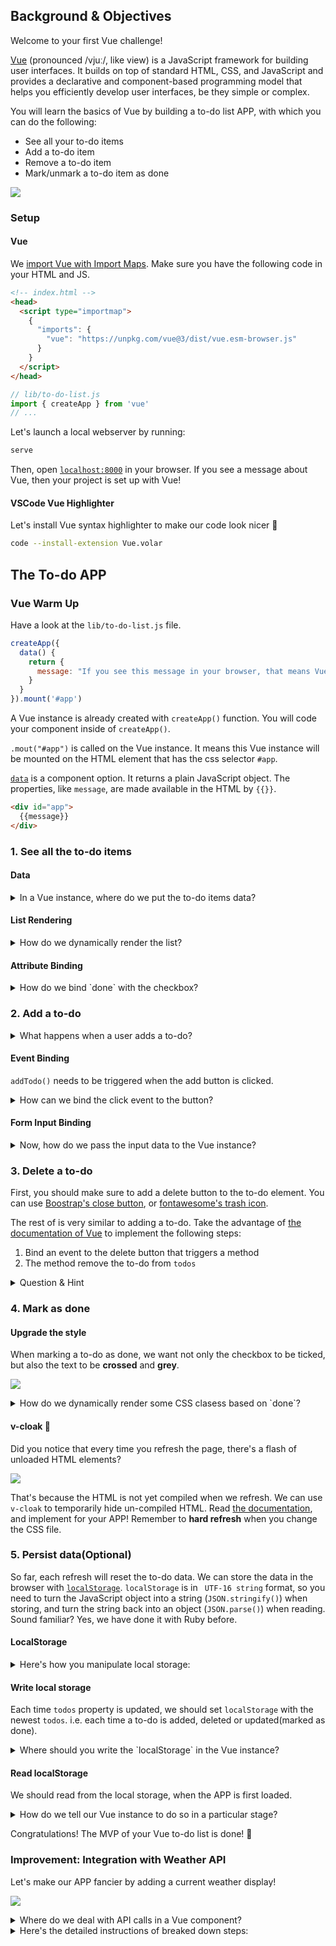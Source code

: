 ## Background & Objectives

Welcome to your first Vue challenge!

[Vue](https://vuejs.org/guide/introduction.html) (pronounced /vjuː/, like view) is a JavaScript framework for building user interfaces. It builds on top of standard HTML, CSS, and JavaScript and provides a declarative and component-based programming model that helps you efficiently develop user interfaces, be they simple or complex.

You will learn the basics of Vue by building a to-do list APP, with which you can do the following:

- See all your to-do items
- Add a to-do item
- Remove a to-do item
- Mark/unmark a to-do item as done

![](https://raw.githubusercontent.com/lewagon/fullstack-images/master/frontend/to-do-list-vue-user-flow.gif)

### Setup

#### Vue

We [import Vue with Import Maps](https://vuejs.org/guide/quick-start.html#enabling-import-maps). Make sure you have the following code in your HTML and JS.

```html
<!-- index.html -->
<head>
  <script type="importmap">
    {
      "imports": {
        "vue": "https://unpkg.com/vue@3/dist/vue.esm-browser.js"
      }
    }
  </script>
</head>
```

```js
// lib/to-do-list.js
import { createApp } from 'vue'
// ...
```

Let's launch a local webserver by running:

```bash
serve
```

Then, open [`localhost:8000`](http://localhost:8000) in your browser. If you see a message about Vue, then your project is set up with Vue!

#### VSCode Vue Highlighter

Let's install Vue syntax highlighter to make our code look nicer 💅

```bash
code --install-extension Vue.volar
```


## The To-do APP

### Vue Warm Up

Have a look at the `lib/to-do-list.js` file.

```js
createApp({
  data() {
    return {
      message: "If you see this message in your browser, that means Vue is successfully mounted! 🙌"
    }
  }
}).mount('#app')
```

A Vue instance is already created with `createApp()` function. You will code your component inside of `createApp()`.

`.mout("#app")` is called on the Vue instance. It means this Vue instance will be mounted on the HTML element that has the css selector `#app`.

[`data`](https://vuejs.org/api/options-state.html#data) is a component option. It returns a plain JavaScript object. The properties, like `message`, are made available in the HTML by `{{}}`.

```html
<div id="app">
  {{message}}
</div>
```


### 1. See all the to-do items

#### Data

<details>
<summary markdown='span'>In a Vue instance, where do we put the to-do items data?</summary>


You have the same to-do items in an array.

```js
[
  { title: "Code a to-do list", done: false },
  { title: "Eat breakfast", done: true },
  { title: "Do some exercise", done: false },
  { title: "Water the plants", done: true }
];
```

We can put this list in `data` option as initial data, and assign it to a meaningful property, like `todos` or `items`. It is important to name things in a meaningful way, so your code is readable to your future self and others.

```js
createApp({
  data() {
    return {
      todos: [
        { title: "Code a to-do list", done: true },
        { title: "Code a to-do list in Vue", done: false }
      ]
    }
  }
}).mount('#app')
```
</details>

#### List Rendering

<details>
<summary markdown='span'>How do we dynamically render the list?</summary>

We can use a built-in directives [`v-for`](https://vuejs.org/api/built-in-directives.html#v-for). It's like `.each` in Ruby. Read the documentation, and write your code in `index.html` to render your to-do list based on `todos`.

ℹ️ You already coded a to-do list in the first challenge so feel free to re-use some of the HTML you previously wrote.
</details>

#### Attribute Binding

<details>
<summary markdown='span'>How do we bind `done` with the checkbox?</summary>

We can use [`v-bind`](https://vuejs.org/api/built-in-directives.html#v-bind) to dynamically render HTML attributes. In the checkbox's case, we can do the following:

```html
<input type="checkbox" v-bind:checked="the_done_boolean_goes_here">
```
</details>

### 2. Add a to-do

<details>
<summary markdown='span'>What happens when a user adds a to-do?</summary>

1. User fills in the to-do title
2. User clicks a button
3. the to-do is added and appears on the list.

When the button is clicked, the Vue instance needs to take care of getting the data and adding it to the list. We will create a [method](https://vuejs.org/api/options-state.html#methods) called `addTodo()` to take care of all these.

Methods are defined in `methods` option:

```js
createApp({
  data() {
  // ...
  },
  methods: {
    addTodo() {
      console.log("Adding a todo...")
    }
  }
}).mount('#app')
```
</details>


#### Event Binding

`addTodo()` needs to be triggered when the add button is clicked.

<details>
<summary markdown='span'>How can we bind the click event to the button?</summary>

We can use [`v-on`](https://vuejs.org/api/built-in-directives.html#v-on) to listen to the click event.

```html
<button v-on:click="addTodo">Add</button>
```

Check in your browser console, can you see the `console.log` you added in your method? If so, then your event binding is successful!
</details>

#### Form Input Binding

<details>
<summary markdown='span'>Now, how do we pass the input data to the Vue instance?</summary>

We can use [`v-model`](https://vuejs.org/guide/essentials/forms.html#form-input-bindings). It's similar to `v-bind`. `v-bind` creates a **one-way binding** - from Vue instance to the HTML. `v-model` is **two-ways**. It's often used in forms, because we need to sync the state of form input with corresponding state in JavaScript.

To use `v-model`, we should first have a property declared in `data()` option.

```js
data() {
  return {
    // ...
    newTodo: null
  }
},
```

Then we bind it to the input element in HTML.

```html
<input v-model="newTodo" placeholder="Your to-do goes here" />
```

Note that every property in `data()` is accessible with `this.propertyName`. Now you can access user's input with `this.newTodo` in the Vue instance. Try it out!


##### Pseudo-code for addTodo()

1. Construct a to-do object based on user input.
2. Add it to the `todos` list.

One thing cool about Vue is its [**reactivity**](https://vuejs.org/guide/extras/reactivity-in-depth.html). `data()` is reactive, meaning that changes in `data()` trigger an update in the DOM. See how changing `this.todos` automatically updates the DOM.

You may also notice that after adding a to-do, user's input stays in the input field. Considering that `v-model`'s binding is two-ways, how would you reset the input?
</details>

### 3. Delete a to-do

First, you should make sure to add a delete button to the to-do element. You can use [Boostrap's close button](https://getbootstrap.com/docs/5.0/components/close-button/), or [fontawesome's trash icon](https://fontawesome.com/search?q=trash&o=r).

The rest of is very similar to adding a to-do. Take the advantage of [the documentation of Vue](https://vuejs.org/guide/introduction.html) to implement the following steps:

1. Bind an event to the delete button that triggers a method
2. The method remove the to-do from `todos`

<details>
<summary markdown='span'>Question & Hint</summary>

❓ How does this method know which to-do to delete?
❓ What is the unique identifier of each to-do? You can use this to identify which to-do to delete.

💡 You can pass an argument to a method.
💡 You have access to index in `v-for`.
</details>

### 4. Mark as done

#### Upgrade the style

When marking a to-do as done, we want not only the checkbox to be ticked, but also the text to be **crossed** and **grey**.

![](https://raw.githubusercontent.com/lewagon/fullstack-images/master/frontend/cross-to-do-item.png)

<details>
<summary markdown='span'>How do we dynamically render some CSS clasess based on `done`?</summary>

You can do `v-bind` on `class` attribute, and pass a JavaScript object, that's made of the pairs of **class name** and **a boolean** indicating whether the class will be applied or not:

```html
<div class="container" v-bind:class="{ 'cssClassName1': true, 'cssClassName2': false }">
  Hello
</div>
```

generates the following HTML:


```html
<div class="container cssClassName1">
  Hello
</div>
```

Find the Boostrap classes that gray out and cross out the text. Don't reinvent the wheel!


You may notice that checking and unchecking the to-do *doesn't* really make the text crossed and grey. Try and print the `done` property as itself in the HTML with `{{ todo.done }}` to see what it returns, and you will notice something. 👀

Checking and unchecking the checkbox doesn't change `done`! 🫢

Because `v-bind` is only from the Vue instance to the HTML, it doesn't know what the user changes. Let's make this mark as done real by changing `v-bind` to `v-model`.
</details>

#### v-cloak 🧥

Did you notice that every time you refresh the page, there's a flash of unloaded HTML elements?

![](https://raw.githubusercontent.com/lewagon/fullstack-images/master/frontend/vue-un-compiled-flash.gif)

That's because the HTML is not yet compiled when we refresh. We can use `v-cloak` to temporarily hide un-compiled HTML. Read [the documentation](https://vuejs.org/api/built-in-directives.html#v-cloak), and implement for your APP! Remember to **hard refresh** when you change the CSS file.


### 5. Persist data(Optional)

So far, each refresh will reset the to-do data. We can store the data in the browser with [`localStorage`](https://developer.mozilla.org/en-US/docs/Web/API/Window/localStorage). `localStorage` is in ` UTF-16 string` format, so you need to turn the JavaScript object into a string (`JSON.stringify()`) when storing, and turn the string back into an object (`JSON.parse()`) when reading. Sound familiar? Yes, we have done it with Ruby before.

#### LocalStorage

<details>
<summary markdown='span'>Here's how you manipulate local storage:</summary>

To add data in `localStorage`, you can use `setItem()`:

```js
localStorage.setItem('myCat', 'Tom');
```

To read data from `localStorage`, you can use `getItem()`:

```js
localStorage.getItem('myCat'); // => 'Tom'
```

To see the `localStorage` in your browser, open up the inspector. For Chrome, you can find it in `Application`.

![](https://raw.githubusercontent.com/lewagon/fullstack-images/master/frontend/browser-local-storage.png)
</details>

#### Write local storage

Each time `todos` property is updated, we should set `localStorage` with the newest `todos`. i.e. each time a to-do is added, deleted or updated(marked as done).

<details>
<summary markdown='span'>Where should you write the `localStorage` in the Vue instance?</summary>

#### Watchers

When the action that you want to do depends on a data property change, you can set up a [watchers](https://vuejs.org/guide/essentials/watchers.html#watchers) to watch for `todos` property's changes - each time it changes, you need to write `localStorage`. You will need to use the [Deep Watchers](https://vuejs.org/guide/essentials/watchers.html#deep-watchers) since `todos` is an array.
</details>

#### Read localStorage

We should read from the local storage, when the APP is first loaded.

<details>
<summary markdown='span'>How do we tell our Vue instance to do so in a particular stage?</summary>

##### Lifecycle Hooks

Each Vue component instance goes through a series of initialization steps when it's created - for example, it needs to set up data observation, compile the template, mount the instance to the DOM, and update the DOM when data changes. Along the way, it also runs functions called lifecycle hooks, giving users the opportunity to add their own code at specific stages. See all the [lifecycle hooks](https://vuejs.org/api/options-lifecycle.html).

We will read `localStorage` in [`mounted()`](https://vuejs.org/api/options-lifecycle.html).

```js
createApp({
  data() {
  // ...
  },
  methods: {
  // ...
  },
  mounted() {
    // TODO:
    // 1. Read todos from localStorage
    // 2. Set `this.todos` based on the data
  }
}).mount('#app')
```
</details>

Congratulations! The MVP of your Vue to-do list is done! 🥳


### Improvement: Integration with Weather API

Let's make our APP fancier by adding a current weather display!

![](https://raw.githubusercontent.com/lewagon/fullstack-images/master/frontend/to-do-with-weather.png)

<details>
<summary markdown='span'>Where do we deal with API calls in a Vue component?</summary>

In the [`created()`](https://vuejs.org/api/options-lifecycle.html#created) lifecycle hook! This is when `data` and `methods` are ready, but the DOM is not. Perfect stage for making API calls!

```js
createApp({
  data() {
  // ...
  },
  methods: {
  // ...
  },
  created() {
    // TODO: get user location & call weather api
  }
}).mount('#app')
```
</details>

<details>
<summary markdown='span'>Here's the detailed instructions of breaked down steps:</summary>

#### 1. Get current location

We can retrieve the **current location** of a user with the browser native [`getCurrentPosition()`](https://developer.mozilla.org/en-US/docs/Web/API/Geolocation/getCurrentPosition):

```javascript
navigator.geolocation.getCurrentPosition((data) => {
  console.log(data)
})
```

Make sure your OS and browser allow you to share the location.

#### 2. Get weather information

The goal of this step is to get the weather information of the current location. We will use the same [OpenWeatherMap API](https://home.openweathermap.org/) that we used a few lectures ago.

<details>
<summary markdown='span'>Here's a recap of how to use the API.</summary>

Go to [OpenWeatherMap API](https://home.openweathermap.org/) and log in to your account to get your API key. You should find it [here](https://home.openweathermap.org/api_keys). You all will be creating accounts at the same time, which can create some delay in the keys activation by Open Weather. To avoid this problem, **share your API key with your buddy** to limit the number of keys to activate.

You are allowed to perform 60 calls / minute for free, which should be plenty enough for this challenge.

Go to [Current weather data](https://openweathermap.org/current)  to read about how to get the current weather of a location.
</details>

#### 3. Turn the weather information into an icon

If you successfully retrieved the current weather, in the response, you should be able to find a string that represents the weather's icon. Read about the [weather icons](https://openweathermap.org/weather-conditions#Icon-list) and make an icon URL based on your fetched weather information.

#### 4. Display it in HTML

Use the icon URL with `<img>` to display it in the HTML. How do we make the icon URL accessible in the HTML? Which attribute should you bind the URL to?

#### 5. Spinner

You may notice that it takes time for the weather API to get the weather information. Instead of letting the icon appear abruptly, let's display a spinner when weather is still loading.

![](https://raw.githubusercontent.com/lewagon/fullstack-images/master/frontend/to-do-with-weather.gif)

You can use [Bootstrap spinner](https://getbootstrap.com/docs/4.2/components/spinners/) and [`v-if` and `v-else`](https://vuejs.org/api/built-in-directives.html#v-if) to conditionally render the elemnts.

That's it! Congratulations on your first Vue APP! 🥂
</details>
